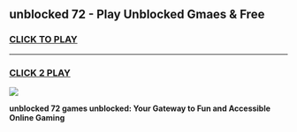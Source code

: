 
## unblocked 72 - Play Unblocked Gmaes & Free
<h3>
<a href="https://news.freeplayer.one?title=unblocked_72&ref=16F">CLICK TO PLAY</a></h3>
<hr>

<h3>
<a href="https://news.freeplayer.one?title=unblocked_72&ref=16F">CLICK 2 PLAY</a>
  
</h3>

<a href="https://news.freeplayer.one?title=unblocked_72&ref=16F/"><img src="https://clearcache.store/games.png"></a>


**unblocked 72 games unblocked: Your Gateway to Fun and Accessible Online Gaming**
